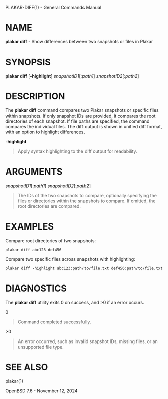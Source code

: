 PLAKAR-DIFF(1) - General Commands Manual

# NAME

**plakar diff** - Show differences between two snapshots or files in Plakar

# SYNOPSIS

**plakar diff**
\[**-highlight**]
*snapshotID1*\[:*path1*]
*snapshotID2*\[:*path2*]

# DESCRIPTION

The
**plakar diff**
command compares two Plakar snapshots or specific files within
snapshots.
If only snapshot IDs are provided, it compares the root directories of
each snapshot.
If file paths are specified, the command compares the individual
files.
The diff output is shown in unified diff format, with an option to
highlight differences.

**-highlight**

> Apply syntax highlighting to the diff output for readability.

# ARGUMENTS

*snapshotID1*\[:*path1*] *snapshotID2*\[:*path2*]

> The IDs of the two snapshots to compare, optionally specifying the
> files or directories within the snapshots to compare.
> If omitted, the root directories are compared.

# EXAMPLES

Compare root directories of two snapshots:

	plakar diff abc123 def456

Compare two specific files across snapshots with highlighting:

	plakar diff -highlight abc123:path/to/file.txt def456:path/to/file.txt

# DIAGNOSTICS

The **plakar diff** utility exits&#160;0 on success, and&#160;&gt;0 if an error occurs.

0

> Command completed successfully.

&gt;0

> An error occurred, such as invalid snapshot IDs, missing files, or an
> unsupported file type.

# SEE ALSO

plakar(1)

OpenBSD 7.6 - November 12, 2024
